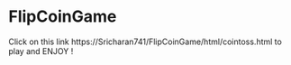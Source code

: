 # FlipCoinGame
Click on this link https://Sricharan741/FlipCoinGame/html/cointoss.html to play and ENJOY !
